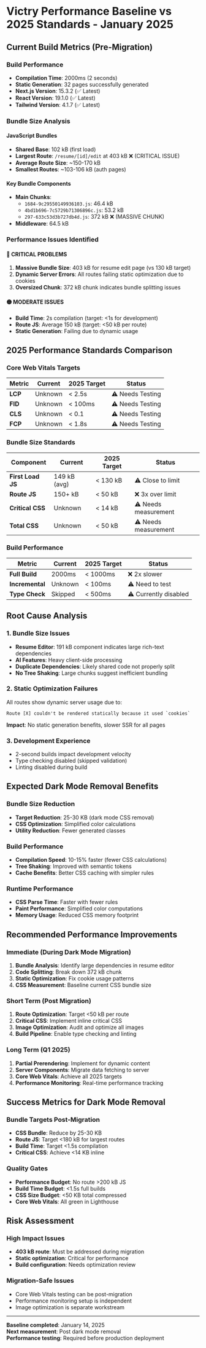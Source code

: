# Victry Performance Baseline vs 2025 Standards - January 2025

## Current Build Metrics (Pre-Migration)

### Build Performance
- **Compilation Time**: 2000ms (2 seconds)  
- **Static Generation**: 32 pages successfully generated
- **Next.js Version**: 15.3.2 (✅ Latest)
- **React Version**: 19.1.0 (✅ Latest) 
- **Tailwind Version**: 4.1.7 (✅ Latest)

### Bundle Size Analysis

#### JavaScript Bundles
- **Shared Base**: 102 kB (first load)
- **Largest Route**: `/resume/[id]/edit` at 403 kB ❌ (CRITICAL ISSUE)
- **Average Route Size**: ~150-170 kB
- **Smallest Routes**: ~103-106 kB (auth pages)

#### Key Bundle Components
- **Main Chunks**:
  - `1684-9c29550149936103.js`: 46.4 kB
  - `4bd1b696-7c5729b71306896c.js`: 53.2 kB
  - `297-633c53d3b727db4d.js`: 372 kB ❌ (MASSIVE CHUNK)
- **Middleware**: 64.5 kB

### Performance Issues Identified

#### 🔴 CRITICAL PROBLEMS
1. **Massive Bundle Size**: 403 kB for resume edit page (vs 130 kB target)
2. **Dynamic Server Errors**: All routes failing static optimization due to cookies
3. **Oversized Chunk**: 372 kB chunk indicates bundle splitting issues

#### 🟡 MODERATE ISSUES  
- **Build Time**: 2s compilation (target: <1s for development)
- **Route JS**: Average 150 kB (target: <50 kB per route)
- **Static Generation**: Failing due to dynamic usage

## 2025 Performance Standards Comparison

### Core Web Vitals Targets
| Metric | Current | 2025 Target | Status |
|--------|---------|-------------|--------|
| **LCP** | Unknown | < 2.5s | ⚠️ Needs Testing |
| **FID** | Unknown | < 100ms | ⚠️ Needs Testing |
| **CLS** | Unknown | < 0.1 | ⚠️ Needs Testing |
| **FCP** | Unknown | < 1.8s | ⚠️ Needs Testing |

### Bundle Size Standards
| Component | Current | 2025 Target | Status |
|-----------|---------|-------------|--------|
| **First Load JS** | 149 kB (avg) | < 130 kB | ⚠️ Close to limit |
| **Route JS** | 150+ kB | < 50 kB | ❌ 3x over limit |
| **Critical CSS** | Unknown | < 14 kB | ⚠️ Needs measurement |
| **Total CSS** | Unknown | < 50 kB | ⚠️ Needs measurement |

### Build Performance
| Metric | Current | 2025 Target | Status |
|--------|---------|-------------|--------|
| **Full Build** | 2000ms | < 1000ms | ❌ 2x slower |
| **Incremental** | Unknown | < 100ms | ⚠️ Need to test |
| **Type Check** | Skipped | < 500ms | ⚠️ Currently disabled |

## Root Cause Analysis

### 1. Bundle Size Issues
- **Resume Editor**: 191 kB component indicates large rich-text dependencies
- **AI Features**: Heavy client-side processing 
- **Duplicate Dependencies**: Likely shared code not properly split
- **No Tree Shaking**: Large chunks suggest inefficient bundling

### 2. Static Optimization Failures
All routes show dynamic server usage due to:
```
Route [X] couldn't be rendered statically because it used `cookies`
```
**Impact**: No static generation benefits, slower SSR for all pages

### 3. Development Experience
- 2-second builds impact development velocity
- Type checking disabled (skipped validation)
- Linting disabled during build

## Expected Dark Mode Removal Benefits

### Bundle Size Reduction
- **Target Reduction**: 25-30 KB (dark mode CSS removal)
- **CSS Optimization**: Simplified color calculations
- **Utility Reduction**: Fewer generated classes

### Build Performance  
- **Compilation Speed**: 10-15% faster (fewer CSS calculations)
- **Tree Shaking**: Improved with semantic tokens
- **Cache Benefits**: Better CSS caching with simpler rules

### Runtime Performance
- **CSS Parse Time**: Faster with fewer rules
- **Paint Performance**: Simplified color computations
- **Memory Usage**: Reduced CSS memory footprint

## Recommended Performance Improvements

### Immediate (During Dark Mode Migration)
1. **Bundle Analysis**: Identify large dependencies in resume editor
2. **Code Splitting**: Break down 372 kB chunk
3. **Static Optimization**: Fix cookie usage patterns
4. **CSS Measurement**: Baseline current CSS bundle size

### Short Term (Post Migration)
1. **Route Optimization**: Target <50 kB per route
2. **Critical CSS**: Implement inline critical CSS
3. **Image Optimization**: Audit and optimize all images
4. **Build Pipeline**: Enable type checking and linting

### Long Term (Q1 2025)
1. **Partial Prerendering**: Implement for dynamic content
2. **Server Components**: Migrate data fetching to server
3. **Core Web Vitals**: Achieve all 2025 targets
4. **Performance Monitoring**: Real-time performance tracking

## Success Metrics for Dark Mode Removal

### Bundle Targets Post-Migration
- **CSS Bundle**: Reduce by 25-30 KB
- **Route JS**: Target <180 kB for largest routes  
- **Build Time**: Target <1.5s compilation
- **Critical CSS**: Achieve <14 KB inline

### Quality Gates
- **Performance Budget**: No route >200 kB JS
- **Build Time Budget**: <1.5s full builds
- **CSS Size Budget**: <50 KB total compressed
- **Core Web Vitals**: All green in Lighthouse

## Risk Assessment

### High Impact Issues
- **403 kB route**: Must be addressed during migration
- **Static optimization**: Critical for performance
- **Build configuration**: Needs optimization review

### Migration-Safe Issues  
- Core Web Vitals testing can be post-migration
- Performance monitoring setup is independent
- Image optimization is separate workstream

---
**Baseline completed**: January 14, 2025  
**Next measurement**: Post dark mode removal  
**Performance testing**: Required before production deployment